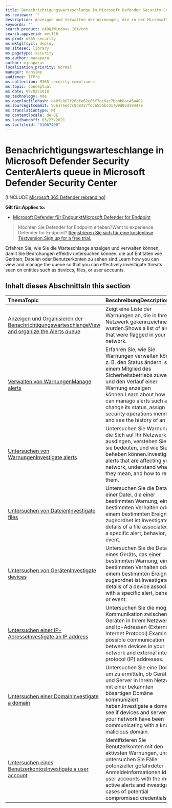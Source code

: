 ```yaml
---
title: Benachrichtigungswarteschlange in Microsoft Defender Security Center
ms.reviewer: ''
description: Anzeigen und Verwalten der Warnungen, die in der Microsoft Defender Security Center
keywords: ''
search.product: eADQiWindows 10XVcnh
search.appverid: met150
ms.prod: m365-security
ms.mktglfcycl: deploy
ms.sitesec: library
ms.pagetype: security
ms.author: macapara
author: mjcaparas
localization_priority: Normal
manager: dansimp
audience: ITPro
ms.collection: M365-security-compliance
ms.topic: conceptual
ms.date: 09/03/2018
ms.technology: mde
ms.openlocfilehash: d40fc887f26dfe62e05f7ee6ac7bbbb8ac45a402
ms.sourcegitcommit: 956176ed7c8b8427fdc655abcd1709d86da9447e
ms.translationtype: MT
ms.contentlocale: de-DE
ms.lasthandoff: 03/23/2021
ms.locfileid: "51067400"
---
```

# <a name="alerts-queue-in-microsoft-defender-security-center"></a><span data-ttu-id="87b79-103">Benachrichtigungswarteschlange in Microsoft Defender Security Center</span><span class="sxs-lookup"><span data-stu-id="87b79-103">Alerts queue in Microsoft Defender Security Center</span></span>

[!INCLUDE [Microsoft 365 Defender rebranding](../../includes/microsoft-defender.md)]

<span data-ttu-id="87b79-104">**Gilt für:**</span><span class="sxs-lookup"><span data-stu-id="87b79-104">**Applies to:**</span></span>
- [<span data-ttu-id="87b79-105">Microsoft Defender für Endpunkt</span><span class="sxs-lookup"><span data-stu-id="87b79-105">Microsoft Defender for Endpoint</span></span>](https://go.microsoft.com/fwlink/p/?linkid=2154037)

> <span data-ttu-id="87b79-106">Möchten Sie Defender for Endpoint erleben?</span><span class="sxs-lookup"><span data-stu-id="87b79-106">Want to experience Defender for Endpoint?</span></span> [<span data-ttu-id="87b79-107">Registrieren Sie sich für eine kostenlose Testversion.</span><span class="sxs-lookup"><span data-stu-id="87b79-107">Sign up for a free trial.</span></span>](https://www.microsoft.com/microsoft-365/windows/microsoft-defender-atp?ocid=docs-wdatp-exposedapis-abovefoldlink)

<span data-ttu-id="87b79-108">Erfahren Sie, wie Sie die Warteschlange anzeigen und verwalten können, damit Sie Bedrohungen effektiv untersuchen können, die auf Entitäten wie Geräten, Dateien oder Benutzerkonten zu sehen sind.</span><span class="sxs-lookup"><span data-stu-id="87b79-108">Learn how you can view and manage the queue so that you can effectively investigate threats seen on entities such as devices, files, or user accounts.</span></span>

## <a name="in-this-section"></a><span data-ttu-id="87b79-109">Inhalt dieses Abschnitts</span><span class="sxs-lookup"><span data-stu-id="87b79-109">In this section</span></span>
<span data-ttu-id="87b79-110">Thema</span><span class="sxs-lookup"><span data-stu-id="87b79-110">Topic</span></span> | <span data-ttu-id="87b79-111">Beschreibung</span><span class="sxs-lookup"><span data-stu-id="87b79-111">Description</span></span> 
:---|:---
[<span data-ttu-id="87b79-112">Anzeigen und Organisieren der Benachrichtigungswarteschlange</span><span class="sxs-lookup"><span data-stu-id="87b79-112">View and organize the Alerts queue</span></span>](alerts-queue.md) | <span data-ttu-id="87b79-113">Zeigt eine Liste der Warnungen an, die in Ihrem Netzwerk gekennzeichnet wurden.</span><span class="sxs-lookup"><span data-stu-id="87b79-113">Shows a list of alerts that were flagged in your network.</span></span>
[<span data-ttu-id="87b79-114">Verwalten von Warnungen</span><span class="sxs-lookup"><span data-stu-id="87b79-114">Manage alerts</span></span>](manage-alerts.md) | <span data-ttu-id="87b79-115">Erfahren Sie, wie Sie Warnungen verwalten können, z. B. den Status ändern, sie einem Mitglied des Sicherheitsbetriebs zuweisen und den Verlauf einer Warnung anzeigen können.</span><span class="sxs-lookup"><span data-stu-id="87b79-115">Learn about how you can manage alerts such as change its status, assign it to a security operations member, and see the history of an alert.</span></span>
[<span data-ttu-id="87b79-116">Untersuchen von Warnungen</span><span class="sxs-lookup"><span data-stu-id="87b79-116">Investigate alerts</span></span>](investigate-alerts.md)| <span data-ttu-id="87b79-117">Untersuchen Sie Warnungen, die Sich auf Ihr Netzwerk ausdingen, verstehen Sie, was sie bedeuten, und wie Sie sie beheben können.</span><span class="sxs-lookup"><span data-stu-id="87b79-117">Investigate alerts that are affecting your network, understand what they mean, and how to resolve them.</span></span>
[<span data-ttu-id="87b79-118">Untersuchen von Dateien</span><span class="sxs-lookup"><span data-stu-id="87b79-118">Investigate files</span></span>](investigate-files.md)| <span data-ttu-id="87b79-119">Untersuchen Sie die Details einer Datei, die einer bestimmten Warnung, einem bestimmten Verhalten oder einem bestimmten Ereignis zugeordnet ist.</span><span class="sxs-lookup"><span data-stu-id="87b79-119">Investigate the details of a file associated with a specific alert, behavior, or event.</span></span> 
[<span data-ttu-id="87b79-120">Untersuchen von Geräten</span><span class="sxs-lookup"><span data-stu-id="87b79-120">Investigate devices</span></span>](investigate-machines.md)| <span data-ttu-id="87b79-121">Untersuchen Sie die Details eines Geräts, das einer bestimmten Warnung, einem bestimmten Verhalten oder einem bestimmten Ereignis zugeordnet ist.</span><span class="sxs-lookup"><span data-stu-id="87b79-121">Investigate the details of a device associated with a specific alert, behavior, or event.</span></span> 
[<span data-ttu-id="87b79-122">Untersuchen einer IP-Adresse</span><span class="sxs-lookup"><span data-stu-id="87b79-122">Investigate an IP address</span></span>](investigate-ip.md) | <span data-ttu-id="87b79-123">Untersuchen Sie die mögliche Kommunikation zwischen Geräten in Ihrem Netzwerk und ip-Adressen (External Internet Protocol).</span><span class="sxs-lookup"><span data-stu-id="87b79-123">Examine possible communication between devices in your network and external internet protocol (IP) addresses.</span></span>
[<span data-ttu-id="87b79-124">Untersuchen einer Domain</span><span class="sxs-lookup"><span data-stu-id="87b79-124">Investigate a domain</span></span>](investigate-domain.md) | <span data-ttu-id="87b79-125">Untersuchen Sie eine Domäne, um zu ermitteln, ob Geräte und Server in Ihrem Netzwerk mit einer bekannten bösartigen Domäne kommuniziert haben.</span><span class="sxs-lookup"><span data-stu-id="87b79-125">Investigate a domain to see if devices and servers in your network have been communicating with a known malicious domain.</span></span> 
[<span data-ttu-id="87b79-126">Untersuchen eines Benutzerkontos</span><span class="sxs-lookup"><span data-stu-id="87b79-126">Investigate a user account</span></span>](investigate-user.md) | <span data-ttu-id="87b79-127">Identifizieren Sie Benutzerkonten mit den aktivsten Warnungen, und untersuchen Sie Fälle potenzieller gefährdeter Anmeldeinformationen.</span><span class="sxs-lookup"><span data-stu-id="87b79-127">Identify user accounts with the most active alerts and investigate cases of potential compromised credentials.</span></span>  


